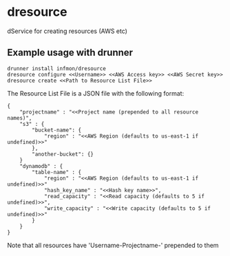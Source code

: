 # dresource
dService for creating resources (AWS etc)

## Example usage with drunner

```
drunner install infmon/dresource 
dresource configure <<Username>> <<AWS Access key>> <<AWS Secret key>>
dresource create <<Path to Resource List File>>
```
The Resource List File is a JSON file with the following format:
```
{
    "projectname" : "<<Project name (prepended to all resource names)",
    "s3" : {
        "bucket-name": {
            "region" : "<<AWS Region (defaults to us-east-1 if undefined)>>"
        },
        "another-bucket": {}
    }
    "dynamodb" : {
        "table-name" : {
            "region" : "<<AWS Region (defaults to us-east-1 if undefined)>>"
            "hash_key_name" : "<<Hash key name>>",
            "read_capacity" : "<<Read capacity (defaults to 5 if undefined)>>",
            "write_capacity" : "<<Write capacity (defaults to 5 if undefined)>>"
        }
    }
}
```
Note that all resources have 'Username-Projectname-' prepended to them 
